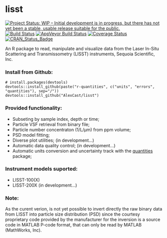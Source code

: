 # lisst

[![Project Status: WIP – Initial development is in progress, but there has not yet been a stable, usable release suitable for the public.](http://www.repostatus.org/badges/latest/wip.svg)](http://www.repostatus.org/#wip) [![Build Status](https://travis-ci.org/AlexCast/lisst.svg?branch=master)](https://travis-ci.org/AlexCast/lisst) [![AppVeyor Build Status](https://ci.appveyor.com/api/projects/status/github/AlexCast/lisst?branch=master&svg=true)](https://ci.appveyor.com/project/AlexCast/lisst) [![Coverage Status](https://img.shields.io/codecov/c/github/AlexCast/lisst/master.svg)](https://codecov.io/github/AlexCast/lisst?branch=master) [![CRAN\_Status\_Badge](https://www.r-pkg.org/badges/version/lisst)](https://cran.r-project.org/package=lisst)

An R package to read, manipulate and visualize data from the Laser In-Situ Scattering and Transmissometry (LISST) instruments, Sequoia Scientific, Inc.

### Install from Github:
```
# install.packages(devtools)
devtools::install_github(paste("r-quantities", c("units", "errors", "quantities"), sep="/"))
devtools::install_github("AlexCast/lisst")
```

### Provided functionality:
- Subseting by sample index, depth or time;
- Particle VSF retrieval from binary file;
- Particle number concentraton (1/L/µm) from ppm volume;
- PSD model fitting; 
- Diverse plot utilities; (in development...)
- Automatic data quality control; (in development...)
- Automatic units conversion and uncertainty track with the [quantities](https://github.com/r-quantities/quantities) package;

### Instrument models suported:
- LISST-100(X)
- LISST-200X (in development...)

### Note:
As the curent verion, is not yet possible to invert directly the raw binary data from LISST into particle size distribution (PSD) since the courtesy proprietary code provided by the manufacturer for the inversion is a source code in MATLAB P-code format, that can only be read by MATLAB (MathWorks, Inc).

